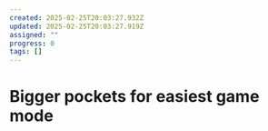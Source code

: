 ```yaml
---
created: 2025-02-25T20:03:27.932Z
updated: 2025-02-25T20:03:27.919Z
assigned: ""
progress: 0
tags: []
---
```


# Bigger pockets for easiest game mode
